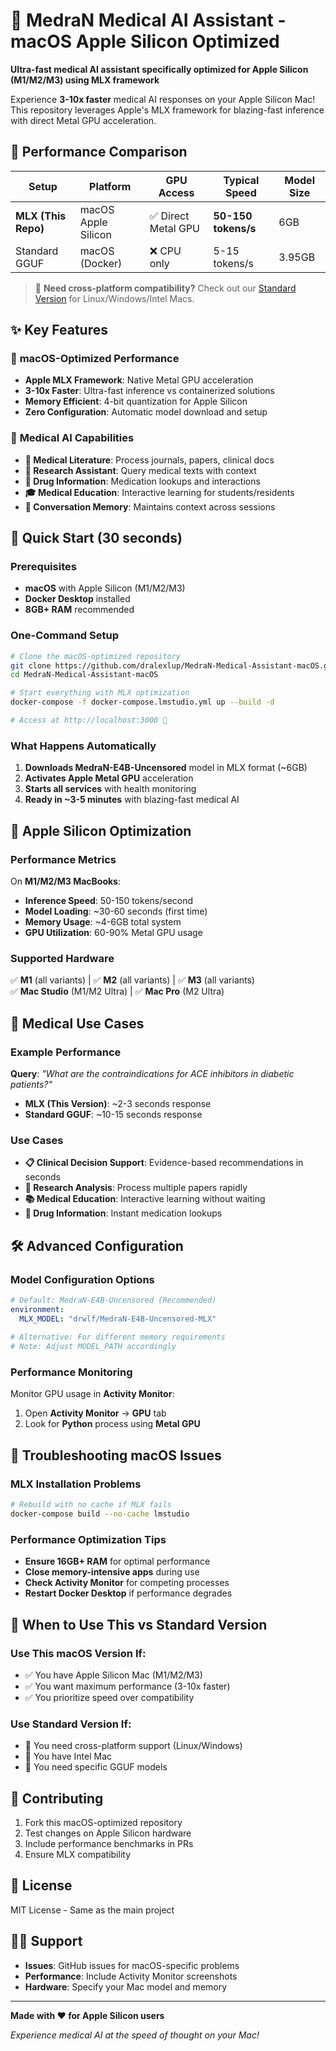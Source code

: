 # 🍎 MedraN Medical AI Assistant - macOS Apple Silicon Optimized

**Ultra-fast medical AI assistant specifically optimized for Apple Silicon (M1/M2/M3) using MLX framework**

Experience **3-10x faster** medical AI responses on your Apple Silicon Mac! This repository leverages Apple's MLX framework for blazing-fast inference with direct Metal GPU acceleration.

## 🚀 **Performance Comparison**

| Setup | Platform | GPU Access | Typical Speed | Model Size |
|-------|----------|------------|---------------|------------|
| **MLX (This Repo)** | macOS Apple Silicon | ✅ Direct Metal GPU | **50-150 tokens/s** | 6GB |
| Standard GGUF | macOS (Docker) | ❌ CPU only | 5-15 tokens/s | 3.95GB |

> 🔗 **Need cross-platform compatibility?** Check out our [Standard Version](https://github.com/dralexlup/MedraN-Medical-Assistant) for Linux/Windows/Intel Macs.

## ✨ **Key Features**

### 🍎 **macOS-Optimized Performance**
- **Apple MLX Framework**: Native Metal GPU acceleration  
- **3-10x Faster**: Ultra-fast inference vs containerized solutions
- **Memory Efficient**: 4-bit quantization for Apple Silicon
- **Zero Configuration**: Automatic model download and setup

### 🏥 **Medical AI Capabilities**  
- **📖 Medical Literature**: Process journals, papers, clinical docs
- **🔬 Research Assistant**: Query medical texts with context
- **💊 Drug Information**: Medication lookups and interactions
- **🎓 Medical Education**: Interactive learning for students/residents
- **🧠 Conversation Memory**: Maintains context across sessions

## 🏁 **Quick Start (30 seconds)**

### Prerequisites
- **macOS** with Apple Silicon (M1/M2/M3) 
- **Docker Desktop** installed
- **8GB+ RAM** recommended

### One-Command Setup
```bash
# Clone the macOS-optimized repository
git clone https://github.com/dralexlup/MedraN-Medical-Assistant-macOS.git
cd MedraN-Medical-Assistant-macOS

# Start everything with MLX optimization
docker-compose -f docker-compose.lmstudio.yml up --build -d

# Access at http://localhost:3000 🎉
```

### What Happens Automatically
1. **Downloads MedraN-E4B-Uncensored** model in MLX format (~6GB)
2. **Activates Apple Metal GPU** acceleration  
3. **Starts all services** with health monitoring
4. **Ready in ~3-5 minutes** with blazing-fast medical AI

## 🍎 **Apple Silicon Optimization**

### Performance Metrics
On **M1/M2/M3 MacBooks**:
- **Inference Speed**: 50-150 tokens/second
- **Model Loading**: ~30-60 seconds (first time)
- **Memory Usage**: ~4-6GB total system
- **GPU Utilization**: 60-90% Metal GPU usage

### Supported Hardware
✅ **M1** (all variants) | ✅ **M2** (all variants) | ✅ **M3** (all variants)  
✅ **Mac Studio** (M1/M2 Ultra) | ✅ **Mac Pro** (M2 Ultra)

## 🏥 **Medical Use Cases**

### Example Performance
**Query**: *"What are the contraindications for ACE inhibitors in diabetic patients?"*

- **MLX (This Version)**: ~2-3 seconds response
- **Standard GGUF**: ~10-15 seconds response

### Use Cases
- **📋 Clinical Decision Support**: Evidence-based recommendations in seconds
- **🔬 Research Analysis**: Process multiple papers rapidly  
- **📚 Medical Education**: Interactive learning without waiting
- **💊 Drug Information**: Instant medication lookups

## 🛠️ **Advanced Configuration**

### Model Configuration Options
```yaml
# Default: MedraN-E4B-Uncensored (Recommended)
environment:
  MLX_MODEL: "drwlf/MedraN-E4B-Uncensored-MLX"
  
# Alternative: For different memory requirements
# Note: Adjust MODEL_PATH accordingly
```

### Performance Monitoring
Monitor GPU usage in **Activity Monitor**:
1. Open **Activity Monitor** → **GPU** tab
2. Look for **Python** process using **Metal GPU**

## 🔧 **Troubleshooting macOS Issues**

### MLX Installation Problems
```bash
# Rebuild with no cache if MLX fails
docker-compose build --no-cache lmstudio
```

### Performance Optimization Tips
- **Ensure 16GB+ RAM** for optimal performance
- **Close memory-intensive apps** during use
- **Check Activity Monitor** for competing processes
- **Restart Docker Desktop** if performance degrades

## 🚨 **When to Use This vs Standard Version**

### Use This macOS Version If:
- ✅ You have Apple Silicon Mac (M1/M2/M3)
- ✅ You want maximum performance (3-10x faster)
- ✅ You prioritize speed over compatibility

### Use Standard Version If:
- 🔄 You need cross-platform support (Linux/Windows)
- 🔄 You have Intel Mac
- 🔄 You need specific GGUF models

## 🤝 **Contributing**

1. Fork this macOS-optimized repository
2. Test changes on Apple Silicon hardware
3. Include performance benchmarks in PRs
4. Ensure MLX compatibility

## 📄 **License**

MIT License - Same as the main project

## 🙋‍♂️ **Support**

- **Issues**: GitHub issues for macOS-specific problems
- **Performance**: Include Activity Monitor screenshots
- **Hardware**: Specify your Mac model and memory

---

**Made with ❤️ for Apple Silicon users**

*Experience medical AI at the speed of thought on your Mac!*
